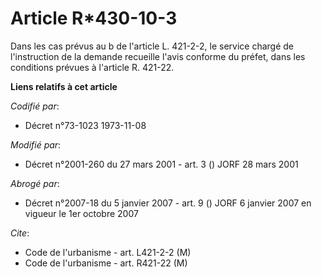 # Article R*430-10-3

Dans les cas prévus au b de l'article L. 421-2-2, le service chargé de l'instruction de la demande recueille l'avis conforme
du préfet, dans les conditions prévues à l'article R. 421-22.

**Liens relatifs à cet article**

_Codifié par_:

  - Décret n°73-1023 1973-11-08

_Modifié par_:

  - Décret n°2001-260 du 27 mars 2001 - art. 3 () JORF 28 mars 2001

_Abrogé par_:

  - Décret n°2007-18 du 5 janvier 2007 - art. 9 () JORF 6 janvier 2007 en vigueur le 1er octobre 2007

_Cite_:

  - Code de l'urbanisme - art. L421-2-2 (M)
  - Code de l'urbanisme - art. R421-22 (M)

